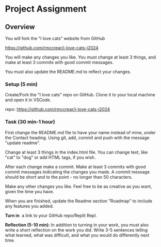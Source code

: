 # Project Assignment

## Overview

You will fork the "I love cats" website from GitHub

https://github.com/rmccrear/i-love-cats-j2024

You will make any changes you like. You must change at least 3 things, and make at least 3 commits with good commit messages. 

You must also update the README.md to reflect your changes.

### Setup (5 min)

Create/Fork the "I love cats" repo on GitHub. Clone it to your local machine and open it in VSCode.

repo: https://github.com/rmccrear/i-love-cats-j2024

### Task (30 min-1 hour)

First change the README.md file to have your name instead of mine, under the Contact heading. Using git, add, commit and push with the message "update readme".

Change at least 3 things in the index.html file. You can change text, like "cat" to "dog" or add HTML tags, if you wish.

After each change make a commit. Make at least 3 commits with good commit messages indicating the changes you made. A commit message should be short and to the point - no longer than 50 characters.

Make any other changes you like. Feel free to be as creative as you want, given the time you have.

When you are finished, update the Readme section "Roadmap" to include any features you added.

**Turn in**  a link to your GitHub repo/Replit Repl.

**Reflection (5-10 min):** In addition to turning in your work, you must also write a short reflection on the work you did. Write 3-5 sentences telling what learned, what was difficult, and what you would do differently next time.
